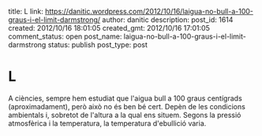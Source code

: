 title: L
link: https://danitic.wordpress.com/2012/10/16/laigua-no-bull-a-100-graus-i-el-limit-darmstrong/
author: danitic
description: 
post_id: 1614
created: 2012/10/16 18:01:05
created_gmt: 2012/10/16 17:01:05
comment_status: open
post_name: laigua-no-bull-a-100-graus-i-el-limit-darmstrong
status: publish
post_type: post

# L

A ciències, sempre hem estudiat que l'aigua bull a 100 graus centígrads (aproximadament), però això no és ben bé cert. Depèn de les condicions ambientals i, sobretot de l'altura a la qual ens situem. Segons la pressió atmosfèrica i la temperatura, la temperatura d'ebullició varia.